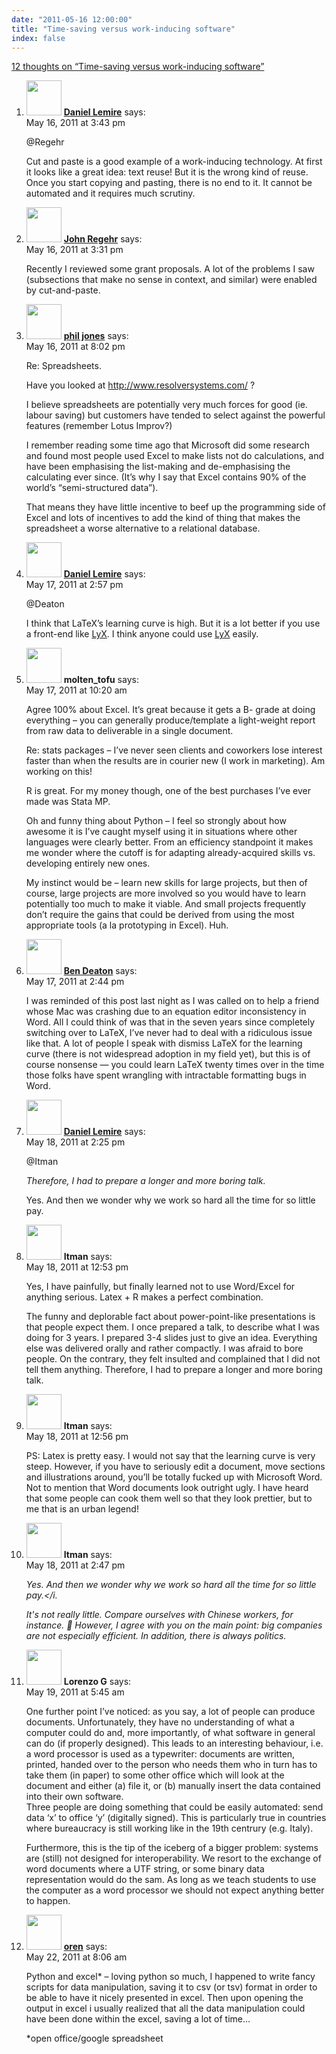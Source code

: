 ```yaml
---
date: "2011-05-16 12:00:00"
title: "Time-saving versus work-inducing software"
index: false
---
```


[12 thoughts on &ldquo;Time-saving versus work-inducing software&rdquo;](/lemire/blog/2011/05-16-time-saving-versus-work-inducing-software)

<ol class="comment-list">
<li id="comment-54393" class="comment byuser comment-author-lemire bypostauthor even thread-even depth-1">
<div class="comment-author vcard">
<img alt src="https://secure.gravatar.com/avatar/2ca999bef9535950f5b84281a4dab006?s=56&#038;d=mm&#038;r=g" srcset="https://secure.gravatar.com/avatar/2ca999bef9535950f5b84281a4dab006?s=112&#038;d=mm&#038;r=g 2x" class="avatar avatar-56 photo" height="56" width="56" decoding="async" /> <b class="fn"><a href="https://lemire.me/blog/" class="url" rel="ugc">Daniel Lemire</a></b> <span class="says">says:</span> </div>
<div class="comment-metadata"><time datetime="2011-05-16T15:43:59+00:00">May 16, 2011 at 3:43 pm</time></a> </div>
<div class="comment-content">
<p>@Regehr</p>
<p>Cut and paste is a good example of a work-inducing technology. At first it looks like a great idea: text reuse! But it is the wrong kind of reuse. Once you start copying and pasting, there is no end to it. It cannot be automated and it requires much scrutiny.</p>
</div>
</li>
<li id="comment-54392" class="comment odd alt thread-odd thread-alt depth-1">
<div class="comment-author vcard">
<img alt src="https://secure.gravatar.com/avatar/3ccaf45d7ab8ecc0e412fe911c9b9d10?s=56&#038;d=mm&#038;r=g" srcset="https://secure.gravatar.com/avatar/3ccaf45d7ab8ecc0e412fe911c9b9d10?s=112&#038;d=mm&#038;r=g 2x" class="avatar avatar-56 photo" height="56" width="56" decoding="async" /> <b class="fn"><a href="http://www.cs.utah.edu/~regehr/" class="url" rel="ugc external nofollow">John Regehr</a></b> <span class="says">says:</span> </div>
<div class="comment-metadata"><time datetime="2011-05-16T15:31:27+00:00">May 16, 2011 at 3:31 pm</time></a> </div>
<div class="comment-content">
<p>Recently I reviewed some grant proposals. A lot of the problems I saw (subsections that make no sense in context, and similar) were enabled by cut-and-paste.</p>
</div>
</li>
<li id="comment-54394" class="comment even thread-even depth-1">
<div class="comment-author vcard">
<img alt src="https://secure.gravatar.com/avatar/248a3c4ba8f2972427222d46954f9c1c?s=56&#038;d=mm&#038;r=g" srcset="https://secure.gravatar.com/avatar/248a3c4ba8f2972427222d46954f9c1c?s=112&#038;d=mm&#038;r=g 2x" class="avatar avatar-56 photo" height="56" width="56" loading="lazy" decoding="async" /> <b class="fn"><a href="http://www.synaesmedia.net" class="url" rel="ugc external nofollow">phil jones</a></b> <span class="says">says:</span> </div>
<div class="comment-metadata"><time datetime="2011-05-16T20:02:38+00:00">May 16, 2011 at 8:02 pm</time></a> </div>
<div class="comment-content">
<p>Re: Spreadsheets. </p>
<p>Have you looked at <a href="http://www.resolversystems.com/" rel="nofollow ugc">http://www.resolversystems.com/</a> ?</p>
<p>I believe spreadsheets are potentially very much forces for good (ie. labour saving) but customers have tended to select against the powerful features (remember Lotus Improv?) </p>
<p>I remember reading some time ago that Microsoft did some research and found most people used Excel to make lists not do calculations, and have been emphasising the list-making and de-emphasising the calculating ever since. (It&rsquo;s why I say that Excel contains 90% of the world&rsquo;s &ldquo;semi-structured data&rdquo;).</p>
<p>That means they have little incentive to beef up the programming side of Excel and lots of incentives to add the kind of thing that makes the spreadsheet a worse alternative to a relational database.</p>
</div>
</li>
<li id="comment-54397" class="comment byuser comment-author-lemire bypostauthor odd alt thread-odd thread-alt depth-1">
<div class="comment-author vcard">
<img alt src="https://secure.gravatar.com/avatar/2ca999bef9535950f5b84281a4dab006?s=56&#038;d=mm&#038;r=g" srcset="https://secure.gravatar.com/avatar/2ca999bef9535950f5b84281a4dab006?s=112&#038;d=mm&#038;r=g 2x" class="avatar avatar-56 photo" height="56" width="56" loading="lazy" decoding="async" /> <b class="fn"><a href="https://lemire.me/blog/" class="url" rel="ugc">Daniel Lemire</a></b> <span class="says">says:</span> </div>
<div class="comment-metadata"><time datetime="2011-05-17T14:57:45+00:00">May 17, 2011 at 2:57 pm</time></a> </div>
<div class="comment-content">
<p>@Deaton</p>
<p>I think that LaTeX&rsquo;s learning curve is high. But it is a lot better if you use a front-end like <a href="http://www.lyx.org/" rel="nofollow">LyX</a>. I think anyone could use <a href="http://www.lyx.org/" rel="nofollow">LyX</a> easily.</p>
</div>
</li>
<li id="comment-54395" class="comment even thread-even depth-1">
<div class="comment-author vcard">
<img alt src="https://secure.gravatar.com/avatar/fc3ad0ffe62833cdf582a5ad9e87e94b?s=56&#038;d=mm&#038;r=g" srcset="https://secure.gravatar.com/avatar/fc3ad0ffe62833cdf582a5ad9e87e94b?s=112&#038;d=mm&#038;r=g 2x" class="avatar avatar-56 photo" height="56" width="56" loading="lazy" decoding="async" /> <b class="fn">molten_tofu</b> <span class="says">says:</span> </div>
<div class="comment-metadata"><time datetime="2011-05-17T10:20:38+00:00">May 17, 2011 at 10:20 am</time></a> </div>
<div class="comment-content">
<p>Agree 100% about Excel. It&rsquo;s great because it gets a B- grade at doing everything &#8211; you can generally produce/template a light-weight report from raw data to deliverable in a single document. </p>
<p>Re: stats packages &#8211; I&rsquo;ve never seen clients and coworkers lose interest faster than when the results are in courier new (I work in marketing). Am working on this!</p>
<p>R is great. For my money though, one of the best purchases I&rsquo;ve ever made was Stata MP.</p>
<p>Oh and funny thing about Python &#8211; I feel so strongly about how awesome it is I&rsquo;ve caught myself using it in situations where other languages were clearly better. From an efficiency standpoint it makes me wonder where the cutoff is for adapting already-acquired skills vs. developing entirely new ones.</p>
<p>My instinct would be &#8211; learn new skills for large projects, but then of course, large projects are more involved so you would have to learn potentially too much to make it viable. And small projects frequently don&rsquo;t require the gains that could be derived from using the most appropriate tools (a la prototyping in Excel). Huh.</p>
</div>
</li>
<li id="comment-54396" class="comment odd alt thread-odd thread-alt depth-1">
<div class="comment-author vcard">
<img alt src="https://secure.gravatar.com/avatar/68eb1a79804bb1b458b109ef9e7432ef?s=56&#038;d=mm&#038;r=g" srcset="https://secure.gravatar.com/avatar/68eb1a79804bb1b458b109ef9e7432ef?s=112&#038;d=mm&#038;r=g 2x" class="avatar avatar-56 photo" height="56" width="56" loading="lazy" decoding="async" /> <b class="fn"><a href="http://jbdeaton.com" class="url" rel="ugc external nofollow">Ben Deaton</a></b> <span class="says">says:</span> </div>
<div class="comment-metadata"><time datetime="2011-05-17T14:44:29+00:00">May 17, 2011 at 2:44 pm</time></a> </div>
<div class="comment-content">
<p>I was reminded of this post last night as I was called on to help a friend whose Mac was crashing due to an equation editor inconsistency in Word. All I could think of was that in the seven years since completely switching over to LaTeX, I&rsquo;ve never had to deal with a ridiculous issue like that. A lot of people I speak with dismiss LaTeX for the learning curve (there is not widespread adoption in my field yet), but this is of course nonsense &#8212; you could learn LaTeX twenty times over in the time those folks have spent wrangling with intractable formatting bugs in Word.</p>
</div>
</li>
<li id="comment-54412" class="comment byuser comment-author-lemire bypostauthor even thread-even depth-1">
<div class="comment-author vcard">
<img alt src="https://secure.gravatar.com/avatar/2ca999bef9535950f5b84281a4dab006?s=56&#038;d=mm&#038;r=g" srcset="https://secure.gravatar.com/avatar/2ca999bef9535950f5b84281a4dab006?s=112&#038;d=mm&#038;r=g 2x" class="avatar avatar-56 photo" height="56" width="56" loading="lazy" decoding="async" /> <b class="fn"><a href="https://lemire.me/blog/" class="url" rel="ugc">Daniel Lemire</a></b> <span class="says">says:</span> </div>
<div class="comment-metadata"><time datetime="2011-05-18T14:25:47+00:00">May 18, 2011 at 2:25 pm</time></a> </div>
<div class="comment-content">
<p>@Itman </p>
<p><em>Therefore, I had to prepare a longer and more boring talk.</em></p>
<p>Yes. And then we wonder why we work so hard all the time for so little pay.</p>
</div>
</li>
<li id="comment-54410" class="comment odd alt thread-odd thread-alt depth-1">
<div class="comment-author vcard">
<img alt src="https://secure.gravatar.com/avatar/cdbd04afdb5401d1cbbd390416f3c1e3?s=56&#038;d=mm&#038;r=g" srcset="https://secure.gravatar.com/avatar/cdbd04afdb5401d1cbbd390416f3c1e3?s=112&#038;d=mm&#038;r=g 2x" class="avatar avatar-56 photo" height="56" width="56" loading="lazy" decoding="async" /> <b class="fn">Itman</b> <span class="says">says:</span> </div>
<div class="comment-metadata"><time datetime="2011-05-18T12:53:41+00:00">May 18, 2011 at 12:53 pm</time></a> </div>
<div class="comment-content">
<p>Yes, I have painfully, but finally learned not to use Word/Excel for anything serious. Latex + R makes a perfect combination. </p>
<p>The funny and deplorable fact about power-point-like presentations is that people expect them. I once prepared a talk, to describe what I was doing for 3 years. I prepared 3-4 slides just to give an idea. Everything else was delivered orally and rather compactly. I was afraid to bore people. On the contrary, they felt insulted and complained that I did not tell them anything. Therefore, I had to prepare a longer and more boring talk.</p>
</div>
</li>
<li id="comment-54411" class="comment even thread-even depth-1">
<div class="comment-author vcard">
<img alt src="https://secure.gravatar.com/avatar/cdbd04afdb5401d1cbbd390416f3c1e3?s=56&#038;d=mm&#038;r=g" srcset="https://secure.gravatar.com/avatar/cdbd04afdb5401d1cbbd390416f3c1e3?s=112&#038;d=mm&#038;r=g 2x" class="avatar avatar-56 photo" height="56" width="56" loading="lazy" decoding="async" /> <b class="fn">Itman</b> <span class="says">says:</span> </div>
<div class="comment-metadata"><time datetime="2011-05-18T12:56:22+00:00">May 18, 2011 at 12:56 pm</time></a> </div>
<div class="comment-content">
<p>PS: Latex is pretty easy. I would not say that the learning curve is very steep. However, if you have to seriously edit a document, move sections and illustrations around, you&rsquo;ll be totally fucked up with Microsoft Word. Not to mention that Word documents look outright ugly. I have heard that some people can cook them well so that they look prettier, but to me that is an urban legend!</p>
</div>
</li>
<li id="comment-54413" class="comment odd alt thread-odd thread-alt depth-1">
<div class="comment-author vcard">
<img alt src="https://secure.gravatar.com/avatar/cdbd04afdb5401d1cbbd390416f3c1e3?s=56&#038;d=mm&#038;r=g" srcset="https://secure.gravatar.com/avatar/cdbd04afdb5401d1cbbd390416f3c1e3?s=112&#038;d=mm&#038;r=g 2x" class="avatar avatar-56 photo" height="56" width="56" loading="lazy" decoding="async" /> <b class="fn">Itman</b> <span class="says">says:</span> </div>
<div class="comment-metadata"><time datetime="2011-05-18T14:47:36+00:00">May 18, 2011 at 2:47 pm</time></a> </div>
<div class="comment-content">
<p><i>Yes. And then we wonder why we work so hard all the time for so little pay.&lt;/i.</p>
<p>It&#039;s not really little. Compare ourselves with Chinese workers, for instance. 🙂 However, I agree with you on the main point: big companies are not especially efficient. In addition, there is always politics.</i></p>
</div>
</li>
<li id="comment-54419" class="comment even thread-even depth-1">
<div class="comment-author vcard">
<img alt src="https://secure.gravatar.com/avatar/a8f6dcc44ecd57f3e5bf4269ee0ec2d3?s=56&#038;d=mm&#038;r=g" srcset="https://secure.gravatar.com/avatar/a8f6dcc44ecd57f3e5bf4269ee0ec2d3?s=112&#038;d=mm&#038;r=g 2x" class="avatar avatar-56 photo" height="56" width="56" loading="lazy" decoding="async" /> <b class="fn">Lorenzo G</b> <span class="says">says:</span> </div>
<div class="comment-metadata"><time datetime="2011-05-19T05:45:10+00:00">May 19, 2011 at 5:45 am</time></a> </div>
<div class="comment-content">
<p>One further point I&rsquo;ve noticed: as you say, a lot of people can produce documents. Unfortunately, they have no understanding of what a computer could do and, more importantly, of what software in general can do (if properly designed). This leads to an interesting behaviour, i.e. a word processor is used as a typewriter: documents are written, printed, handed over to the person who needs them who in turn has to take them (in paper) to some other office which will look at the document and either (a) file it, or (b) manually insert the data contained into their own software.<br/>
Three people are doing something that could be easily automated: send data &lsquo;x&rsquo; to office &lsquo;y&rsquo; (digitally signed). This is particularly true in countries where bureaucracy is still working like in the 19th centrury (e.g. Italy).</p>
<p>Furthermore, this is the tip of the iceberg of a bigger problem: systems are (still) not designed for interoperability. We resort to the exchange of word documents where a UTF string, or some binary data representation would do the sam. As long as we teach students to use the computer as a word processor we should not expect anything better to happen.</p>
</div>
</li>
<li id="comment-54430" class="comment odd alt thread-odd thread-alt depth-1">
<div class="comment-author vcard">
<img alt src="https://secure.gravatar.com/avatar/527561f5a87528dbc550b5f68ba4a8c5?s=56&#038;d=mm&#038;r=g" srcset="https://secure.gravatar.com/avatar/527561f5a87528dbc550b5f68ba4a8c5?s=112&#038;d=mm&#038;r=g 2x" class="avatar avatar-56 photo" height="56" width="56" loading="lazy" decoding="async" /> <b class="fn"><a href="http://www.sciencefriction.net/blog/" class="url" rel="ugc external nofollow">oren</a></b> <span class="says">says:</span> </div>
<div class="comment-metadata"><time datetime="2011-05-22T08:06:50+00:00">May 22, 2011 at 8:06 am</time></a> </div>
<div class="comment-content">
<p>Python and excel* &#8211; loving python so much, I happened to write fancy scripts for data manipulation, saving it to csv (or tsv) format in order to be able to have it nicely presented in excel. Then upon opening the output in excel i usually realized that all the data manipulation could have been done within the excel, saving a lot of time&#8230;</p>
<p>*open office/google spreadsheet</p>
</div>
</li>
</ol>
